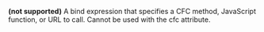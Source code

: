 **(not supported)** A bind expression that specifies a CFC method, JavaScript function, or URL to call. Cannot be used with the cfc attribute.
